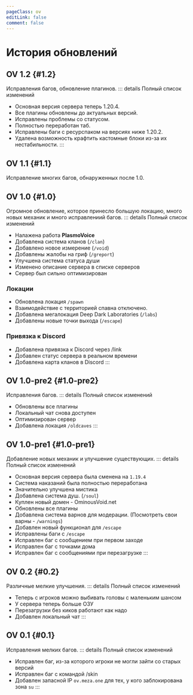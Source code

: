 ```yaml
---
pageClass: ov
editLink: false
comment: false
---
```


<style>
.custom-block h1 {
    font-size: 25px;
}
</style>

# История обновлений

<h2 id="1.2" style="margin: 0; padding: 0;"></h2>

## OV 1.2 {#1.2}
Исправления багов, обновление плагинов.
::: details Полный список изменений
- Основная версия сервера теперь 1.20.4.
- Все плагины обновлены до актуальных версий.
- Исправлены проблемы со статусом.
- Полностью переработан таб.
- Исправлены баги с ресурспаком на версиях ниже 1.20.2.
- Удалена возможность крафтить кастомные блоки из-за их нестабильности.
:::

## OV 1.1 <Badge type="danger" text="Хотфикс" /> {#1.1}
Исправление многих багов, обнаруженных после 1.0.

## OV 1.0 <Badge type="tip" text="Релиз" /> {#1.0}
Огромное обновление, которое принесло большую локацию, много новых механик и много исправлениий багов.
::: details Полный список изменений
- Налажена работа **PlasmoVoice**
- Добавлена система кланов (`/clan`)
- Добавлено новое измерение (`/void`)
- Добавлены жалобы на гриф (`/greport`)
- Улучшена система статуса души
- Изменено описание сервера в списке серверов
- Сервер был сильно оптимизирован
### Локации
- Обновлена локация `/spawn`
- Взаимодействие с территорией спавна отключено.
- Добавлена мегалокация Deep Dark Laboratories (`/labs`)
- Добавлены новые точки выхода (`/escape`)
### Привязка к Discord
- Добавлена привязка к Discord через /link
- Добавлен статус сервера в реальном времени
- Добавлена карта кланов в Discord
:::

## OV 1.0-pre2 {#1.0-pre2}
Исправления багов.
::: details Полный список изменений
- Обновлены все плагины
- Локальный чат снова доступен
- Оптимизирован сервер
- Добавлена локация `/oldcaves`
:::

## OV 1.0-pre1 {#1.0-pre1}
Добавление новых механик и улучшение существующих.
::: details Полный список изменений
- Основная версия сервера была сменена на `1.19.4`
- Система наказаний была полностью переработана
- Значительно улучшена мистика
- Добавлена система душ. (`/soul`)
- Куплен новый домен - OminousVoid.net
- Обновлены все плагины
- Добавлена система варнов для модерации. (Посмотреть свои варны - `/warnings`)
- Добавлен новый функционал для `/escape`
- Исправлены баги с `/escape`
- Исправлен баг с сообщением при первом заходе
- Исправлен баг с точками дома
- Исправлен баг с сообщениями при перезагрузке
:::

## OV 0.2 <Badge type="warning" text="Бета" /> {#0.2}
Различные мелкие улучшения.
::: details Полный список изменений
- Теперь с игроков можно выбивать головы с маленьким шансом
- У сервера теперь больше ОЗУ
- Перезагрузки без киков работают как надо
- Добавлен локальный чат
:::

## OV 0.1 <Badge type="warning" text="Бета" /> {#0.1}
Исправления мелких багов.
::: details Полный список изменений
- Исправлен баг, из-за которого игроки не могли зайти со старых версий
- Исправлен баг с командой /skin
- Добавлен запасной IP `ov.meza.one` для тех, у кого заблокирована зона `su`
:::